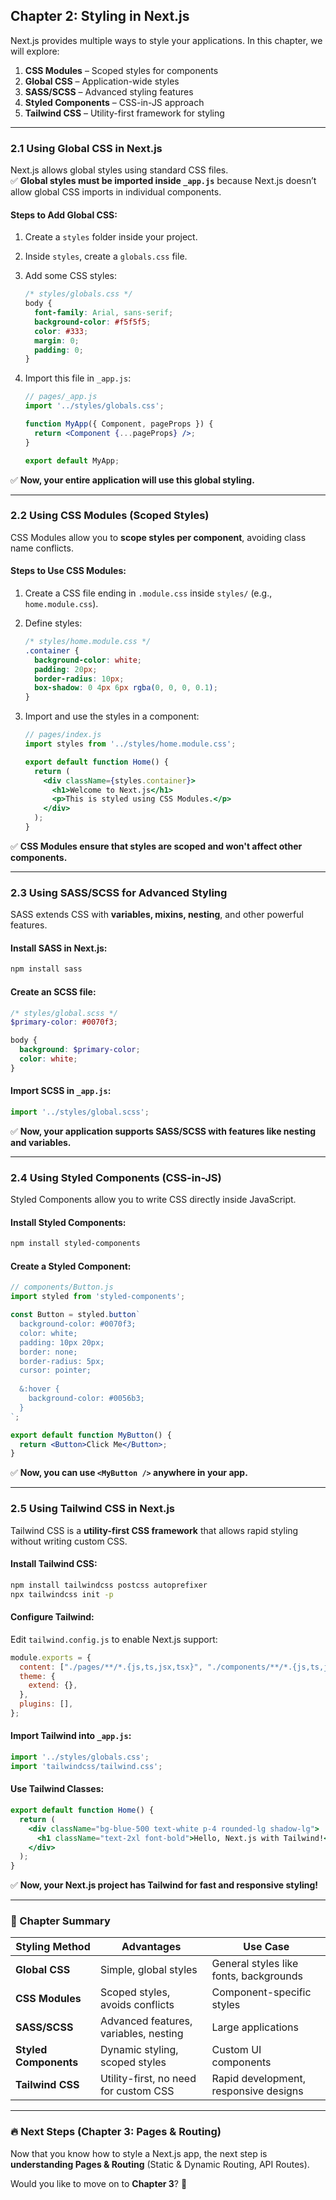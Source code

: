 ## **Chapter 2: Styling in Next.js**  
Next.js provides multiple ways to style your applications. In this chapter, we will explore:  

1. **CSS Modules** – Scoped styles for components  
2. **Global CSS** – Application-wide styles  
3. **SASS/SCSS** – Advanced styling features  
4. **Styled Components** – CSS-in-JS approach  
5. **Tailwind CSS** – Utility-first framework for styling  

---

### **2.1 Using Global CSS in Next.js**
Next.js allows global styles using standard CSS files.  
✅ **Global styles must be imported inside `_app.js`** because Next.js doesn’t allow global CSS imports in individual components.

#### **Steps to Add Global CSS:**
1. Create a `styles` folder inside your project.  
2. Inside `styles`, create a `globals.css` file.  
3. Add some CSS styles:

   ```css
   /* styles/globals.css */
   body {
     font-family: Arial, sans-serif;
     background-color: #f5f5f5;
     color: #333;
     margin: 0;
     padding: 0;
   }
   ```

4. Import this file in `_app.js`:

   ```jsx
   // pages/_app.js
   import '../styles/globals.css';

   function MyApp({ Component, pageProps }) {
     return <Component {...pageProps} />;
   }

   export default MyApp;
   ```

✅ **Now, your entire application will use this global styling.**

---

### **2.2 Using CSS Modules (Scoped Styles)**
CSS Modules allow you to **scope styles per component**, avoiding class name conflicts.

#### **Steps to Use CSS Modules:**
1. Create a CSS file ending in `.module.css` inside `styles/` (e.g., `home.module.css`).
2. Define styles:

   ```css
   /* styles/home.module.css */
   .container {
     background-color: white;
     padding: 20px;
     border-radius: 10px;
     box-shadow: 0 4px 6px rgba(0, 0, 0, 0.1);
   }
   ```

3. Import and use the styles in a component:

   ```jsx
   // pages/index.js
   import styles from '../styles/home.module.css';

   export default function Home() {
     return (
       <div className={styles.container}>
         <h1>Welcome to Next.js</h1>
         <p>This is styled using CSS Modules.</p>
       </div>
     );
   }
   ```

✅ **CSS Modules ensure that styles are scoped and won't affect other components.**

---

### **2.3 Using SASS/SCSS for Advanced Styling**
SASS extends CSS with **variables, mixins, nesting**, and other powerful features.

#### **Install SASS in Next.js:**
```bash
npm install sass
```

#### **Create an SCSS file:**
```scss
/* styles/global.scss */
$primary-color: #0070f3;

body {
  background: $primary-color;
  color: white;
}
```

#### **Import SCSS in `_app.js`:**
```jsx
import '../styles/global.scss';
```

✅ **Now, your application supports SASS/SCSS with features like nesting and variables.**

---

### **2.4 Using Styled Components (CSS-in-JS)**
Styled Components allow you to write CSS directly inside JavaScript.

#### **Install Styled Components:**
```bash
npm install styled-components
```

#### **Create a Styled Component:**
```jsx
// components/Button.js
import styled from 'styled-components';

const Button = styled.button`
  background-color: #0070f3;
  color: white;
  padding: 10px 20px;
  border: none;
  border-radius: 5px;
  cursor: pointer;
  
  &:hover {
    background-color: #0056b3;
  }
`;

export default function MyButton() {
  return <Button>Click Me</Button>;
}
```

✅ **Now, you can use `<MyButton />` anywhere in your app.**

---

### **2.5 Using Tailwind CSS in Next.js**
Tailwind CSS is a **utility-first CSS framework** that allows rapid styling without writing custom CSS.

#### **Install Tailwind CSS:**
```bash
npm install tailwindcss postcss autoprefixer
npx tailwindcss init -p
```

#### **Configure Tailwind:**
Edit `tailwind.config.js` to enable Next.js support:
```js
module.exports = {
  content: ["./pages/**/*.{js,ts,jsx,tsx}", "./components/**/*.{js,ts,jsx,tsx}"],
  theme: {
    extend: {},
  },
  plugins: [],
};
```

#### **Import Tailwind into `_app.js`:**
```jsx
import '../styles/globals.css';
import 'tailwindcss/tailwind.css';
```

#### **Use Tailwind Classes:**
```jsx
export default function Home() {
  return (
    <div className="bg-blue-500 text-white p-4 rounded-lg shadow-lg">
      <h1 className="text-2xl font-bold">Hello, Next.js with Tailwind!</h1>
    </div>
  );
}
```

✅ **Now, your Next.js project has Tailwind for fast and responsive styling!**

---

### **📌 Chapter Summary**
| Styling Method | Advantages | Use Case |
|---------------|------------|----------|
| **Global CSS** | Simple, global styles | General styles like fonts, backgrounds |
| **CSS Modules** | Scoped styles, avoids conflicts | Component-specific styles |
| **SASS/SCSS** | Advanced features, variables, nesting | Large applications |
| **Styled Components** | Dynamic styling, scoped styles | Custom UI components |
| **Tailwind CSS** | Utility-first, no need for custom CSS | Rapid development, responsive designs |

---

### **🔥 Next Steps (Chapter 3: Pages & Routing)**
Now that you know how to style a Next.js app, the next step is **understanding Pages & Routing** (Static & Dynamic Routing, API Routes).  

Would you like to move on to **Chapter 3**? 🚀